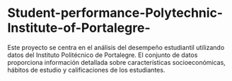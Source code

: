 # Student-performance-Polytechnic-Institute-of-Portalegre-
Este proyecto se centra en el análisis del desempeño estudiantil utilizando datos del Instituto Politécnico de Portalegre. El conjunto de datos proporciona información detallada sobre características socioeconómicas, hábitos de estudio y calificaciones de los estudiantes.
